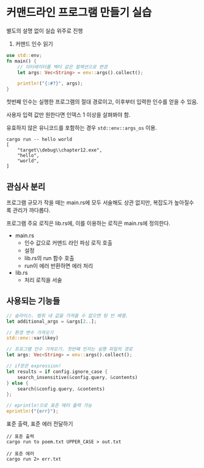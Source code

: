 # 커맨드라인 프로그램 만들기 실습
별도의 설명 없이 실습 위주로 진행

1. 커맨드 인수 읽기
```rust
use std::env;
fn main() {
    // 이터레이터를 벡터 같은 컬렉션으로 변경
    let args: Vec<String> = env::args().collect();

    println!("{:#?}", args);
}
```
첫번째 인수는 실행한 프로그램의 절대 경로이고, 이후부터 입력한 인수를 얻을 수 있음.

사용자 입력 값만 원한다면 인덱스 1 이상을 살펴봐야 함.

유효하지 않은 유니코드를 포함하는 경우 ```std::env::args_os``` 이용.
```
cargo run -- hello world
[
    "target\\debug\\chapter12.exe",
    "hello",
    "world",
]
```


## 관심사 분리
프로그램 규모가 작을 때는 main.rs에 모두 서술해도 상관 없지만, 복잡도가 높아질수록 관리가 까다롭다.

프로그램 주요 로직은 lib.rs에, 이를 이용하는 로직은 main.rs에 정의한다.

- main.rs
    - 인수 값으로 커맨드 라인 파싱 로직 호출
    - 설정
    - lib.rs의 run 함수 호출
    - run이 에러 반환하면 에러 처리
- lib.rs
    - 처리 로직을 서술


## 사용되는 기능들
```rust
// 슬라이스. 범위 내 값을 가져올 수 없으면 텅 빈 배열.
let additional_args = &args[2..];

// 환경 변수 가져오기
std::env::var(&key)

// 프로그램 인수 가져오기. 첫번째 인자는 실행 파일의 경로
let args: Vec<String> = env::args().collect();

// if문은 expression!
let results = if config.ignore_case {
    search_insensitive(&config.query, &contents)
} else {
    search(&config.query, &contents)
};

// eprintln!으로 표준 에러 출력 가능
eprintln!("{err}");
```
표준 출력, 표준 에러 전달하기
```
// 표준 출력
cargo run to poem.txt UPPER_CASE > out.txt

// 표준 에러
cargo run 2> err.txt
```